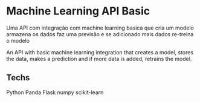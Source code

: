 # Machine Learning API Basic

Uma API com integração com machine learning basica que cria um modelo armazena os dados faz uma previsão e se adicionado mais dados re-treina o modelo


An API with basic machine learning integration that creates a model, stores the data, makes a prediction and if more data is added, retrains the model.


Techs
------------------------------------------------------------------------------------------------------------------------------------------------------
Python
Panda 
Flask
numpy
scikit-learn
